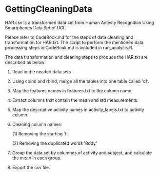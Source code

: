 # GettingCleaningData
HAR.csv is a transformed data set from Human Activity Recognition Using Smartphones Data Set of UCI. 

Please refer to CodeBook.md for the steps of data cleaning and transformation for HAR.txt.
The script to perform the mentioned data processing steps in CodeBook.md is included in run_analysis.R.

The data transformation and cleaning steps to produce the HAR.txt are described as below:
1. Read in the neaded data sets
2. Using cbind and rbind, merge all the tables into one table called 'df'.
3. Map the features names in features.txt to the column name.
4. Extract columns that contain the mean and std measurements.
5. Map the descriptive activity names in activity_labels.txt to activity column.
6. Cleaning column names:

   (1) Removing the starting 't'.
   
   (2) Removing the duplicated words 'Body'
   
7. Group the data set by columnes of activity and subject, and calculate the mean in each group.
8. Export the csv file.
